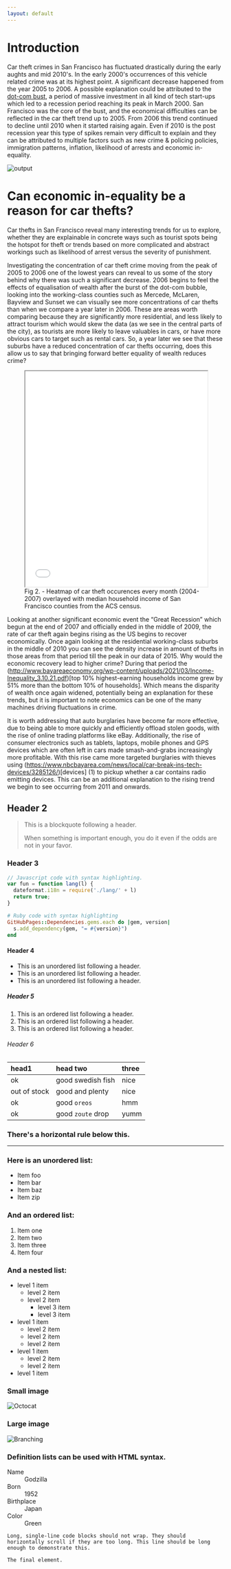 ```yaml
---
layout: default
---
```




# Introduction

Car theft crimes in San Francisco has fluctuated drastically during the early aughts and mid 2010's. In the early 2000's occurrences of this vehicle related crime was at its highest point. A significant decrease happened from the year 2005 to 2006. A possible explanation could be attributed to the [dot-com bust](https://www.nytimes.com/2001/07/24/business/a-city-takes-a-breath-after-the-dot-com-crash-san-francisco-s-economy-is-slowing.html), a period of massive investment in all kind of tech start-ups which led to a recession period reaching its peak in March 2000. San Francisco was the core of the bust, and the economical difficulties can be reflected in the car theft trend up to 2005. From 2006 this trend continued to decline until 2010 when it started raising again. Even if 2010 is the post recession year this type of spikes remain very difficult to explain and they can be attributed to multiple factors such as new crime & policing policies, immigration patterns, inflation, likelihood of arrests and economic in-equality.  


![output](image/outputs.png)


# Can economic in-equality be a reason for car thefts?

Car thefts in San Francisco reveal many interesting trends for us to explore, whether they are explainable in concrete ways such as tourist spots being the hotspot for theft or trends based on more complicated and abstract workings such as likelihood of arrest versus the severity of punishment.

Investigating the concentration of car theft crime moving from the peak of 2005 to 2006 one of the lowest years can reveal to us some of the story behind why there was such a significant decrease. 2006 begins to feel the effects of equalisation of wealth after the burst of the dot-com bubble, looking into the working-class counties such as Mercede, McLaren, Bayview and Sunset we can visually see more concentrations of car thefts than when we compare a year later in 2006. These are areas worth comparing because they are significantly more residential, and less likely to attract tourism which would skew the data (as we see in the central parts of the city), as tourists are more likely to leave valuables in cars, or have more obvious cars to target such as rental cars. So, a year later we see that these suburbs have a reduced concentration of car thefts occurring, does this allow us to say that bringing forward better equality of wealth reduces crime?

<figure>
  <iframe width="100%" height="500" src="heatmap.html"></iframe>
  <figcaption>Fig 2. - Heatmap of car theft occurences every month (2004-2007) overlayed with median household income of San Francisco counties from the ACS census.</figcaption>
</figure>

Looking at another significant economic event the “Great Recession” which begun at the end of 2007 and officially ended in the middle of 2009, the rate of car theft again begins rising as the US begins to recover economically. Once again looking at the residential working-class suburbs in the middle of 2010 you can see the density increase in amount of thefts in those areas from that period till the peak in our data of 2015. Why would the economic recovery lead to higher crime? During that period the (http://www.bayareaeconomy.org/wp-content/uploads/2021/03/Income-Inequality_3.10.21.pdf)[top 10% highest-earning households income grew by 51% more than the bottom 10% of households]. Which means the disparity of wealth once again widened, potentially being an explanation for these trends, but it is important to note economics can be one of the many machines driving fluctuations in crime.

It is worth addressing that auto burglaries have become far more effective, due to being able to more quickly and efficiently offload stolen goods, with the rise of online trading platforms like eBay. Additionally, the rise of consumer electronics such as tablets, laptops, mobile phones and GPS devices which are often left in cars made smash-and-grabs increasingly more profitable. With this rise came more targeted burglaries with thieves using (https://www.nbcbayarea.com/news/local/car-break-ins-tech-devices/3285126/)[devices] (1) to pickup whether a car contains radio emitting devices. This can be an additional explanation to the rising trend we begin to see occurring from 2011 and onwards.


## Header 2

> This is a blockquote following a header.
>
> When something is important enough, you do it even if the odds are not in your favor.

### Header 3

```js
// Javascript code with syntax highlighting.
var fun = function lang(l) {
  dateformat.i18n = require('./lang/' + l)
  return true;
}
```

```ruby
# Ruby code with syntax highlighting
GitHubPages::Dependencies.gems.each do |gem, version|
  s.add_dependency(gem, "= #{version}")
end
```

#### Header 4

*   This is an unordered list following a header.
*   This is an unordered list following a header.
*   This is an unordered list following a header.

##### Header 5

1.  This is an ordered list following a header.
2.  This is an ordered list following a header.
3.  This is an ordered list following a header.

###### Header 6

| head1        | head two          | three |
|:-------------|:------------------|:------|
| ok           | good swedish fish | nice  |
| out of stock | good and plenty   | nice  |
| ok           | good `oreos`      | hmm   |
| ok           | good `zoute` drop | yumm  |

### There's a horizontal rule below this.

* * *

### Here is an unordered list:

*   Item foo
*   Item bar
*   Item baz
*   Item zip

### And an ordered list:

1.  Item one
1.  Item two
1.  Item three
1.  Item four

### And a nested list:

- level 1 item
  - level 2 item
  - level 2 item
    - level 3 item
    - level 3 item
- level 1 item
  - level 2 item
  - level 2 item
  - level 2 item
- level 1 item
  - level 2 item
  - level 2 item
- level 1 item

### Small image

![Octocat](https://github.githubassets.com/images/icons/emoji/octocat.png)

### Large image

![Branching](https://guides.github.com/activities/hello-world/branching.png)


### Definition lists can be used with HTML syntax.

<dl>
<dt>Name</dt>
<dd>Godzilla</dd>
<dt>Born</dt>
<dd>1952</dd>
<dt>Birthplace</dt>
<dd>Japan</dd>
<dt>Color</dt>
<dd>Green</dd>
</dl>

```
Long, single-line code blocks should not wrap. They should horizontally scroll if they are too long. This line should be long enough to demonstrate this.
```

```
The final element.
```
